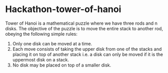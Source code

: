 # Hackathon-tower-of-hanoi
Tower of Hanoi is a mathematical puzzle where we have three rods and n disks. The
objective of the puzzle is to move the entire stack to another rod, obeying the following simple
rules:
1) Only one disk can be moved at a time.
2) Each move consists of taking the upper disk from one of the stacks and placing it on
top of another stack i.e. a disk can only be moved if it is the uppermost disk on a stack.
3) No disk may be placed on top of a smaller disk.
